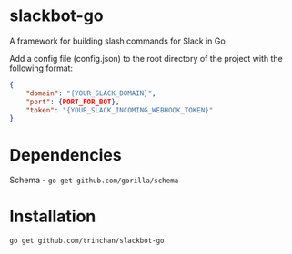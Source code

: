 slackbot-go
===========

A framework for building slash commands for Slack in Go

Add a config file (config.json) to the root directory of the project with the following format:

```json
{
    "domain": "{YOUR_SLACK_DOMAIN}",
    "port": {PORT_FOR_BOT},
    "token": "{YOUR_SLACK_INCOMING_WEBHOOK_TOKEN}"
}
```

Dependencies
============
Schema  - `go get github.com/gorilla/schema`

Installation
============
`go get github.com/trinchan/slackbot-go`